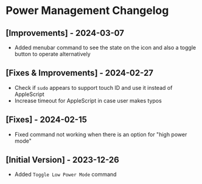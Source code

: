 # Power Management Changelog

## [Improvements] - 2024-03-07

- Added menubar command to see the state on the icon and also a toggle button to operate alternatively

## [Fixes & Improvements] - 2024-02-27

- Check if `sudo` appears to support touch ID and use it instead of AppleScript
- Increase timeout for AppleScript in case user makes typos

## [Fixes] - 2024-02-15

- Fixed command not working when there is an option for "high power mode"

## [Initial Version] - 2023-12-26

- Added `Toggle Low Power Mode` command
